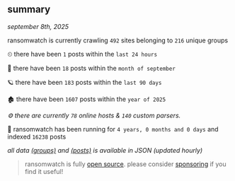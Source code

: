 
## summary
_september 8th, 2025_

ransomwatch is currently crawling `492` sites belonging to `216` unique groups

⏲ there have been `1` posts within the `last 24 hours`

🦈 there have been `18` posts within the `month of september`

🪐 there have been `183` posts within the `last 90 days`

🏚 there have been `1607` posts within the `year of 2025`

_⚙️ there are currently `78` online hosts & `140` custom parsers._

🦕 ransomwatch has been running for `4 years, 0 months and 0 days` and indexed `16238` posts

_all data  [(groups)](http://ransomwhat.telemetry.ltd/groups) and [(posts)](http://ransomwhat.telemetry.ltd/posts) is available in JSON (updated hourly)_

> ransomwatch is fully [open source](https://github.com/joshhighet/ransomwatch#ransomwatch--). please consider [sponsoring](https://github.com/sponsors/joshhighet) if you find it useful!
